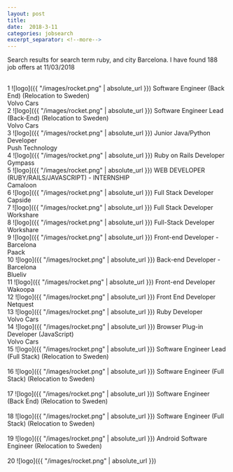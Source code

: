 ```yaml
---
layout: post
title:  
date:  2018-3-11 
categories: jobsearch 
excerpt_separator: <!--more-->
---
```

 Search results for search term ruby, and city Barcelona. I have found  188 job offers at 11/03/2018
<!--more-->
<br>
1
![logo]({{ "/images/rocket.png" | absolute_url }})
Software Engineer (Back End) (Relocation to Sweden)
<br>
Volvo Cars
<br>
2
![logo]({{ "/images/rocket.png" | absolute_url }})
Software Engineer Lead (Back-End) (Relocation to Sweden)
<br>
Volvo Cars
<br>
3
![logo]({{ "/images/rocket.png" | absolute_url }})
Junior Java/Python Developer
<br>
Push Technology
<br>
4
![logo]({{ "/images/rocket.png" | absolute_url }})
Ruby on Rails Developer
<br>
Gympass
<br>
5
![logo]({{ "/images/rocket.png" | absolute_url }})
WEB DEVELOPER (RUBY/RAILS/JAVASCRIPT) - INTERNSHIP
<br>
Camaloon
<br>
6
![logo]({{ "/images/rocket.png" | absolute_url }})
Full Stack Developer
<br>
Capside
<br>
7
![logo]({{ "/images/rocket.png" | absolute_url }})
Full Stack Developer
<br>
Workshare
<br>
8
![logo]({{ "/images/rocket.png" | absolute_url }})
Full-Stack Developer
<br>
Workshare
<br>
9
![logo]({{ "/images/rocket.png" | absolute_url }})
Front-end Developer - Barcelona
<br>
Paack
<br>
10
![logo]({{ "/images/rocket.png" | absolute_url }})
Back-end Developer - Barcelona
<br>
Blueliv
<br>
11
![logo]({{ "/images/rocket.png" | absolute_url }})
Front-end Developer
<br>
Wakoopa
<br>
12
![logo]({{ "/images/rocket.png" | absolute_url }})
Front End Developer
<br>
Netquest
<br>
13
![logo]({{ "/images/rocket.png" | absolute_url }})
Ruby Developer
<br>
Volvo Cars
<br>
14
![logo]({{ "/images/rocket.png" | absolute_url }})
Browser Plug-in Developer (JavaScript)
<br>
Volvo Cars
<br>
15
![logo]({{ "/images/rocket.png" | absolute_url }})
Software Engineer Lead (Full Stack) (Relocation to Sweden)
<br>

<br>
16
![logo]({{ "/images/rocket.png" | absolute_url }})
Software Engineer (Full Stack) (Relocation to Sweden)
<br>

<br>
17
![logo]({{ "/images/rocket.png" | absolute_url }})
Software Engineer (Back End) (Relocation to Sweden)
<br>

<br>
18
![logo]({{ "/images/rocket.png" | absolute_url }})
Software Engineer (Full Stack) (Relocation to Sweden)
<br>

<br>
19
![logo]({{ "/images/rocket.png" | absolute_url }})
Android Software Engineer (Relocation to Sweden)
<br>

<br>
20
![logo]({{ "/images/rocket.png" | absolute_url }})

<br>

